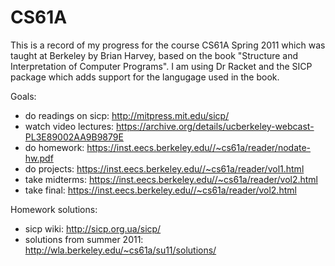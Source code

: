 # CS61A

This is a record of my progress for the course CS61A Spring 2011 which was taught at Berkeley by Brian Harvey, based on the book "Structure and Interpretation of Computer Programs". I am using Dr Racket and the SICP package which adds support for the langugage used in the book.

Goals:
 - do readings on sicp: http://mitpress.mit.edu/sicp/
 - watch video lectures: https://archive.org/details/ucberkeley-webcast-PL3E89002AA9B9879E
 - do homework: https://inst.eecs.berkeley.edu//~cs61a/reader/nodate-hw.pdf
 - do projects: https://inst.eecs.berkeley.edu//~cs61a/reader/vol1.html
 - take midterms: https://inst.eecs.berkeley.edu//~cs61a/reader/vol2.html
 - take final: https://inst.eecs.berkeley.edu//~cs61a/reader/vol2.html

Homework solutions:
 - sicp wiki: http://sicp.org.ua/sicp/
 - solutions from summer 2011: http://wla.berkeley.edu/~cs61a/su11/solutions/
